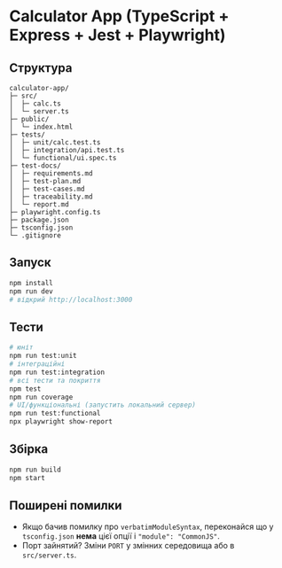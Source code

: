 # Calculator App (TypeScript + Express + Jest + Playwright)

## Структура
```
calculator-app/
├─ src/
│  ├─ calc.ts
│  └─ server.ts
├─ public/
│  └─ index.html
├─ tests/
│  ├─ unit/calc.test.ts
│  ├─ integration/api.test.ts
│  └─ functional/ui.spec.ts
├─ test-docs/
│  ├─ requirements.md
│  ├─ test-plan.md
│  ├─ test-cases.md
│  ├─ traceability.md
│  └─ report.md
├─ playwright.config.ts
├─ package.json
├─ tsconfig.json
└─ .gitignore
```

## Запуск
```bash
npm install
npm run dev
# відкрий http://localhost:3000
```

## Тести
```bash
# юніт
npm run test:unit
# інтеграційні
npm run test:integration
# всі тести та покриття
npm test
npm run coverage
# UI/функціональні (запустить локальний сервер)
npm run test:functional
npx playwright show-report
```

## Збірка
```bash
npm run build
npm start
```

## Поширені помилки
- Якщо бачив помилку про `verbatimModuleSyntax`, переконайся що у `tsconfig.json` **нема** цієї опції і `"module": "CommonJS"`.
- Порт зайнятий? Зміни `PORT` у змінних середовища або в `src/server.ts`.
```